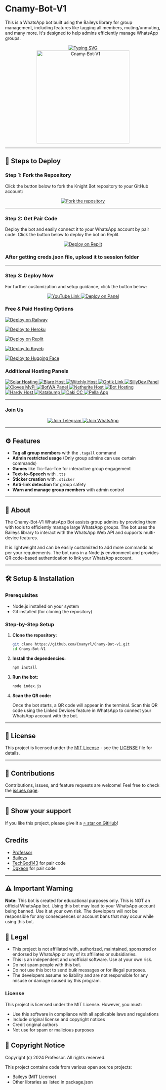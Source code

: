 # Cnamy-Bot-V1

This is a WhatsApp bot built using the Baileys library for group management, including features like tagging all members, muting/unmuting, and many more. It's designed to help admins efficiently manage WhatsApp groups.

<div align="center"> 
  <a href="https://git.io/typing-svg"> 
    <img src="https://readme-typing-svg.demolab.com?font=Ribeye&size=50&pause=1000&color=33ff00&center=true&width=910&height=100&lines=Cnamy-Bot-V1;Multi+Device+Whatsapp+Bot;Coded+By+Professor" alt="Typing SVG" />
  </a> 
</div> 

<div align="center"> 
  <a href="https://t.me/+-wC3QbDNvMY1ZmQ6"> 
    <img src="https://chat.whatsapp.com/KMUwymazKYm1H3mycQcVcs" alt="Cnamy-Bot-V1" height="300"> 
  </a> 
</div>

---

## 🚀 Steps to Deploy

### Step 1: Fork the Repository

Click the button below to fork the Knight Bot repository to your GitHub account:

<div align="center">
  <a href="https://github.com/Cnamyrl/Cnamy-Bot-v1">
    <img src="https://img.shields.io/badge/Fork-Repository-blue?style=for-the-badge" alt="Fork the repository"/>
  </a>
</div>

---

### Step 2: Get Pair Code

Deploy the bot and easily connect it to your WhatsApp account by pair code. Click the button below to deploy the bot on Replit.

<div align="center">
  <a href="https://replit.com/@DGXeon/Xeon-PairCode?v=1">
    <img src="https://img.shields.io/badge/GET%20PAIR%20CODE-Replit-success?style=for-the-badge" alt="Deploy on Replit"/>
  </a>
</div>

### After getting creds.json file, upload it to session folder

---

### Step 3: Deploy Now

For further customization and setup guidance, click the button below:

<div align="center">
  <a href="https://youtu.be/dDyiEHF8rIQ">
    <img src="https://img.shields.io/badge/Deploy Tutorial-dc3545?style=for-the-badge&logo=youtube" alt="YouTube Link"/>
  </a>
  <a href="https://bot-hosting.net/?aff=1068419752923508776">
    <img src="https://img.shields.io/badge/Deploy on Panel-28a745?style=for-the-badge" alt="Deploy on Panel"/>
  </a>
</div>


### Free & Paid Hosting Options


[![Deploy on Railway](https://railway.app/button.svg)](https://railway.app/)

[![Deploy to Heroku](https://www.herokucdn.com/deploy/button.svg)](https://github.com/Cnamyrl/Cnamy-Bot-v1)

[![Deploy on Replit](https://repl.it/badge/github/quiec/whatsasena)](https://github.com/Cnamyrl/Cnamy-Bot-v1)

[![Deploy to Koyeb](https://www.koyeb.com/static/images/deploy/button.svg)](https://app.koyeb.com/deploy?type=git&repository=github.com/Cnamy-Bot-V1/Cnamy-Bot-V1-MD&branch=main&name=Cnamy-Bot-V1)

[![Deploy to Hugging Face](https://img.shields.io/badge/%F0%9F%A4%97%20Deploy%20to-Hugging%20Face-blue)](https://huggingface.co/login?next=%2Fspaces%2Fwhatsapp-bot%2FCnamy-Bot-V1%3Fduplicate%3Dtrue)

### Additional Hosting Panels

<a href="https://account.solarhosting.cc/" target="_blank">
  <img src="https://img.shields.io/badge/Solar_Hosting-FF6B6B?style=for-the-badge&logo=server&logoColor=white" alt="Solar Hosting"/>
</a>

<a href="https://my.blare.host/" target="_blank">
  <img src="https://img.shields.io/badge/Blare_Host-4A90E2?style=for-the-badge&logo=server&logoColor=white" alt="Blare Host"/>
</a>

<a href="https://dash.witchly.host/" target="_blank">
  <img src="https://img.shields.io/badge/Witchly_Host-9B59B6?style=for-the-badge&logo=server&logoColor=white" alt="Witchly Host"/>
</a>

<a href="https://optiklink.com/" target="_blank">
  <img src="https://img.shields.io/badge/Optik_Link-2ECC71?style=for-the-badge&logo=server&logoColor=white" alt="Optik Link"/>
</a>

<a href="https://panel.sillydev.co.uk" target="_blank">
  <img src="https://img.shields.io/badge/SillyDev_Panel-E67E22?style=for-the-badge&logo=server&logoColor=white" alt="SillyDev Panel"/>
</a>

<a href="https://cloves.mypi.co/" target="_blank">
  <img src="https://img.shields.io/badge/Cloves_MyPi-3498DB?style=for-the-badge&logo=server&logoColor=white" alt="Cloves MyPi"/>
</a>

<a href="https://client.botwa.net/login" target="_blank">
  <img src="https://img.shields.io/badge/BotWA_Panel-27AE60?style=for-the-badge&logo=server&logoColor=white" alt="BotWA Panel"/>
</a>

<a href="https://netherite.io/" target="_blank">
  <img src="https://img.shields.io/badge/Netherite_Host-8E44AD?style=for-the-badge&logo=server&logoColor=white" alt="Netherite Host"/>
</a>

<a href="https://bot-hosting.net/" target="_blank">
  <img src="https://img.shields.io/badge/Bot_Hosting-E74C3C?style=for-the-badge&logo=server&logoColor=white" alt="Bot Hosting"/>
</a>

<a href="https://panel.hardy.host/auth/login" target="_blank">
  <img src="https://img.shields.io/badge/Hardy_Host-F1C40F?style=for-the-badge&logo=server&logoColor=black" alt="Hardy Host"/>
</a>

<a href="https://dashboard.katabump.com/auth/login" target="_blank">
  <img src="https://img.shields.io/badge/Katabump-D6B7D6?style=for-the-badge&logo=server&logoColor=black" alt="Katabump"/>
</a>

<a href="https://daki.cc" target="_blank">
  <img src="https://img.shields.io/badge/Daki_CC-34495E?style=for-the-badge&logo=server&logoColor=white" alt="Daki CC"/>
</a>

<a href="https://pella.app" target="_blank">
  <img src="https://img.shields.io/badge/Pella_App-16A085?style=for-the-badge&logo=server&logoColor=white" alt="Pella App"/>
</a>



---

### Join Us

<div align="center">
  <a href="https://t.me/+3QhFUZHx-nhhZmY1">
    <img src="https://img.shields.io/badge/Join%20Telegram-0078E7?style=for-the-badge&logo=telegram&logoColor=white" alt="Join Telegram"/>
  </a>
  <a href="https://chat.whatsapp.com/KMUwymazKYm1H3mycQcVcs">
    <img src="https://img.shields.io/badge/Join%20WhatsApp-25D366?style=for-the-badge&logo=whatsapp&logoColor=white" alt="Join WhatsApp"/>
  </a>
</div>

---

## ⚙️ Features

- **Tag all group members** with the `.tagall` command
- **Admin restricted usage** (Only group admins can use certain commands)
- **Games** like Tic-Tac-Toe for interactive group engagement
- **Text-to-Speech** with `.tts`
- **Sticker creation** with `.sticker`
- **Anti-link detection** for group safety
- **Warn and manage group members** with admin control

---

## 📖 About

The Cnamy-Bot-V1 WhatsApp Bot assists group admins by providing them with tools to efficiently manage large WhatsApp groups. The bot uses the Baileys library to interact with the WhatsApp Web API and supports multi-device features.

It is lightweight and can be easily customized to add more commands as per your requirements. The bot runs in a Node.js environment and provides QR code-based authentication to link your WhatsApp account.

---

## 🛠️ Setup & Installation

### Prerequisites

- Node.js installed on your system
- Git installed (for cloning the repository)

### Step-by-Step Setup

1. **Clone the repository:**

    ```bash
    git clone https://github.com/Cnamyrl/Cnamy-Bot-v1.git
    cd Cnamy-Bot-V1
    ```

2. **Install the dependencies:**

    ```bash
    npm install
    ```

3. **Run the bot:**

    ```bash
    node index.js
    ```

4. **Scan the QR code:**

    Once the bot starts, a QR code will appear in the terminal. Scan this QR code using the Linked Devices feature in WhatsApp to connect your WhatsApp account with the bot.

---


## 📄 License

This project is licensed under the [MIT License](https://opensource.org/licenses/MIT) - see the [LICENSE](https://github.com/Cnamyrl/Cnamy-Bot-v1) file for details.

---

## 🙌 Contributions

Contributions, issues, and feature requests are welcome! Feel free to check the [issues page](https://github.com/Cnamyrl/Cnamy-Bot-v1).

---

## 🌟 Show your support

If you like this project, please give it a [⭐️ star on GitHub](https://github.com/Cnamyrl/Cnamy-Bot-v1)!


## Credits

- [Professor](https://github.com/Cnamyrl/Cnamy-Bot-v1)
- [Baileys](https://github.com/adiwajshing/Baileys)
- [TechGod143](https://github.com/TechGod143) for pair code
- [Dgxeon](https://github.com/Dgxeon) for pair code

---

## ⚠️ Important Warning

**Note:** This bot is created for educational purposes only. This is NOT an official WhatsApp bot. Using this bot may lead to your WhatsApp account being banned. Use it at your own risk. The developers will not be responsible for any consequences or account bans that may occur while using this bot.

## 📝 Legal

- This project is not affiliated with, authorized, maintained, sponsored or endorsed by WhatsApp or any of its affiliates or subsidiaries.
- This is an independent and unofficial software. Use at your own risk.
- Do not spam people with this bot.
- Do not use this bot to send bulk messages or for illegal purposes.
- The developers assume no liability and are not responsible for any misuse or damage caused by this program.

### License
This project is licensed under the MIT License. However, you must:
- Use this software in compliance with all applicable laws and regulations
- Include original license and copyright notices
- Credit original authors
- Not use for spam or malicious purposes

## 📜 Copyright Notice

Copyright (c) 2024 Professor. All rights reserved.

This project contains code from various open source projects:
- Baileys (MIT License)
- Other libraries as listed in package.json
